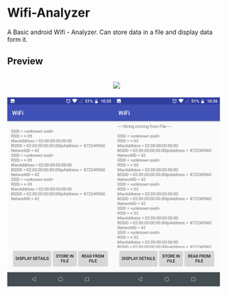 # Wifi-Analyzer
A Basic android Wifi - Analyzer. Can store data in a file and display data form it. 

## Preview
<div align="center">
<br>
<img src="screen_shots/wifianalyzer.gif" width=245px>
</div>
<div>
<br>
<img src="screen_shots/analyze.png" width=245px align="left">
<img src="screen_shots/saved.png" width=245px align="center">
</div>
